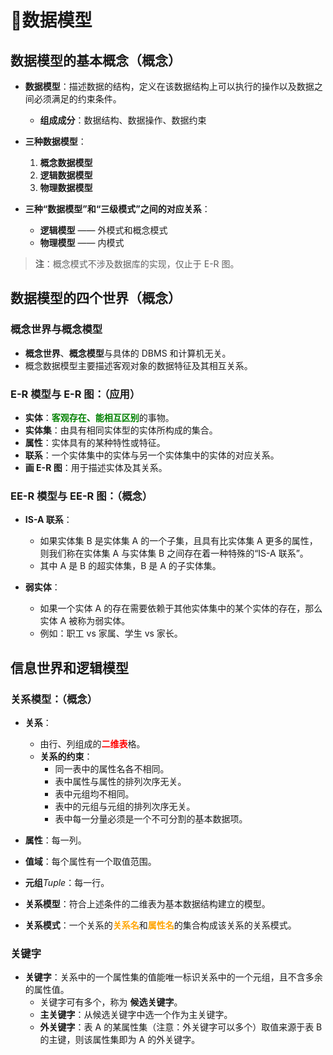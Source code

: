 # 🤖数据模型

## 数据模型的基本概念（概念）

- **数据模型**：描述数据的结构，定义在该数据结构上可以执行的操作以及数据之间必须满足的约束条件。
  - **组成成分**：数据结构、数据操作、数据约束

- **三种数据模型**：
  1. **概念数据模型**
  2. **逻辑数据模型**
  3. **物理数据模型**

- **三种“数据模型”和“三级模式”之间的对应关系**：
  - **逻辑模型** —— 外模式和概念模式
  - **物理模型** —— 内模式

> **注**：概念模式不涉及数据库的实现，仅止于 E-R 图。

## 数据模型的四个世界（概念）

### 概念世界与概念模型

- **概念世界**、**概念模型**与具体的 DBMS 和计算机无关。
- 概念数据模型主要描述客观对象的数据特征及其相互关系。

### E-R 模型与 E-R 图：（应用）

- **实体**：<font color='green'>**客观存在、能相互区别**</font>的事物。
- **实体集**：由具有相同实体型的实体所构成的集合。
- **属性**：实体具有的某种特性或特征。
- **联系**：一个实体集中的实体与另一个实体集中的实体的对应关系。
- **画 E-R 图**：用于描述实体及其关系。

### EE-R 模型与 EE-R 图：（概念）

- **IS-A 联系**：
  - 如果实体集 B 是实体集 A 的一个子集，且具有比实体集 A 更多的属性，则我们称在实体集 A 与实体集 B 之间存在着一种特殊的“IS-A 联系”。
  - 其中 A 是 B 的超实体集，B 是 A 的子实体集。

- **弱实体**：
  - 如果一个实体 A 的存在需要依赖于其他实体集中的某个实体的存在，那么实体 A 被称为弱实体。
  - 例如：职工 vs 家属、学生 vs 家长。

## 信息世界和逻辑模型

### 关系模型：（概念）

- **关系**：
  - 由行、列组成的<font color='red'>**二维表**</font>格。
  - **关系的约束**：
    - 同一表中的属性名各不相同。
    - 表中属性与属性的排列次序无关。
    - 表中元组均不相同。
    - 表中的元组与元组的排列次序无关。
    - 表中每一分量必须是一个不可分割的基本数据项。

- **属性**：每一列。
- **值域**：每个属性有一个取值范围。
- **元组**$Tuple$：每一行。
- **关系模型**：符合上述条件的二维表为基本数据结构建立的模型。
- **关系模式**：一个关系的<font color='orange'>**关系名**</font>和<font color='orange'>**属性名**</font>的集合构成该关系的关系模式。

### 关键字

- **关键字**：关系中的一个属性集的值能唯一标识关系中的一个元组，且不含多余的属性值。
  - 关键字可有多个，称为 **候选关键字**。
  - **主关键字**：从候选关键字中选一个作为主关键字。
  - **外关键字**：表 A 的某属性集（注意：外关键字可以多个）取值来源于表 B 的主键，则该属性集即为 A 的外关键字。

